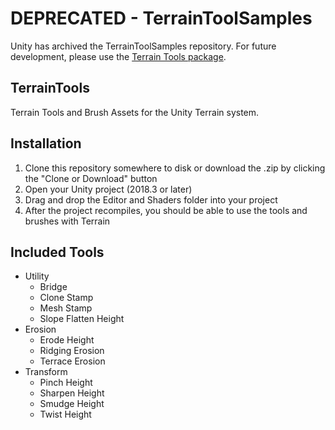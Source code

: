 # DEPRECATED - TerrainToolSamples
Unity has archived the TerrainToolSamples repository. For future development, please use the [Terrain Tools package](https://docs.unity3d.com/Packages/com.unity.terrain-tools@3.0/manual/index.html).


## TerrainTools
Terrain Tools and Brush Assets for the Unity Terrain system.

## Installation
1. Clone this repository somewhere to disk or download the .zip by clicking the "Clone or Download" button
2. Open your Unity project (2018.3 or later)
3. Drag and drop the Editor and Shaders folder into your project
4. After the project recompiles, you should be able to use the tools and brushes with Terrain

## Included Tools
- Utility
  - Bridge
  - Clone Stamp
  - Mesh Stamp
  - Slope Flatten Height
- Erosion
  - Erode Height
  - Ridging Erosion
  - Terrace Erosion
- Transform
  - Pinch Height
  - Sharpen Height
  - Smudge Height
  - Twist Height

